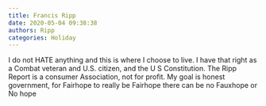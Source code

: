 ```yaml
---
title: Francis Ripp
date: 2020-05-04 09:38:38
authors: Ripp
categories: Holiday
---
```


 I do not HATE anything and this is where I choose to live. I have that right as a Combat veteran and U.S. citizen, and the U S  Constitution.  The Ripp Report is a consumer Association, not for profit. My goal is honest government, for Fairhope to really be Fairhope there can be no Fauxhope or No hope
